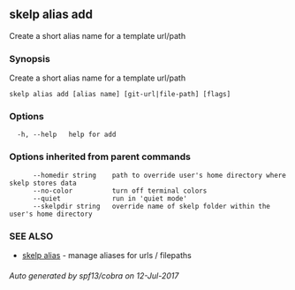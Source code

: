 ## skelp alias add

Create a short alias name for a template url/path

### Synopsis


Create a short alias name for a template url/path

```
skelp alias add [alias name] [git-url|file-path] [flags]
```

### Options

```
  -h, --help   help for add
```

### Options inherited from parent commands

```
      --homedir string    path to override user's home directory where skelp stores data
      --no-color          turn off terminal colors
      --quiet             run in 'quiet mode'
      --skelpdir string   override name of skelp folder within the user's home directory
```

### SEE ALSO
* [skelp alias](skelp_alias.md)	 - manage aliases for urls / filepaths

###### Auto generated by spf13/cobra on 12-Jul-2017
